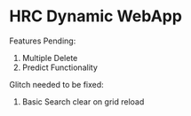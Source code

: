 # HRC Dynamic WebApp

Features Pending:
1) Multiple Delete
2) Predict Functionality

Glitch needed to be fixed:
1) Basic Search clear on grid reload
